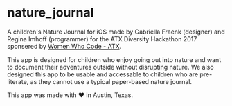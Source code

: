 # nature_journal

A children's Nature Journal for iOS made by Gabriella Fraenk (designer) and 
Regina Imhoff (programmer) for the ATX Diversity Hackathon 2017 sponsered by 
[Women Who Code - ATX](https://www.meetup.com/Women-Who-Code-Austin/).  

This app is designed for children who enjoy going out into nature and want to 
document their adventures outside without disrupting nature.  We also designed 
this app to be usable and accessable to children who are pre-literate, as 
they cannot use a typical paper-based nature journal.  

This app was made with :heart: in Austin, Texas. 
